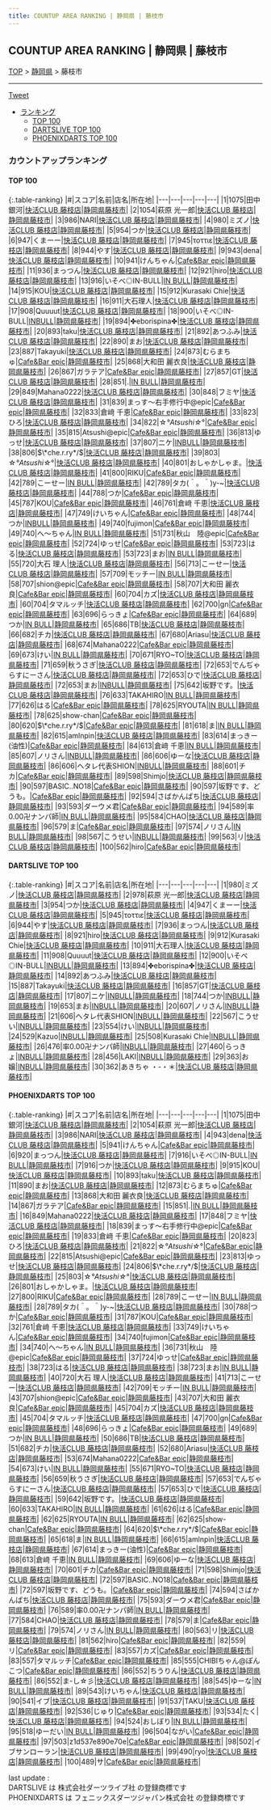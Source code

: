 ```yaml
---
title: COUNTUP AREA RANKING | 静岡県 | 藤枝市
---
```

## COUNTUP AREA RANKING | 静岡県 | 藤枝市

[TOP](/darts/rank/) > [静岡県](/darts/rank/静岡県/) > 藤枝市

___

<a href="https://twitter.com/share?ref_src=twsrc%5Etfw" data-text="COUNTUP AREA RANKING | 静岡県藤枝市" class="twitter-share-button" data-hashtags="DARTSLIVE,PHOENIXDARTS,darts,ダーツ" data-show-count="false">Tweet</a>

* [ランキング](#カウントアップランキング)
    * [TOP 100](#top-100)
    * [DARTSLIVE TOP 100](#dartslive-top-100)
    * [PHOENIXDARTS TOP 100](#phoenixdarts-top-100)

### カウントアップランキング

#### TOP 100



{:.table-ranking}
|#|スコア|名前|店名|所在地|
|---|---|---|---|---|
|1|1075|<span class="rank-name-pd">田中銀河</span>|<a href="https://vs.phoenixdarts.com/jp/shop/shopDetailInfo/s_82890?s_seq=82890">快活CLUB 藤枝店</a>|<a href="/darts/rank/静岡県/藤枝市">静岡県藤枝市</a>|
|2|1054|<span class="rank-name-pd">萩原 光一郎</span>|<a href="https://vs.phoenixdarts.com/jp/shop/shopDetailInfo/s_82890?s_seq=82890">快活CLUB 藤枝店</a>|<a href="/darts/rank/静岡県/藤枝市">静岡県藤枝市</a>|
|3|986|<span class="rank-name-pd">NARI</span>|<a href="https://vs.phoenixdarts.com/jp/shop/shopDetailInfo/s_82890?s_seq=82890">快活CLUB 藤枝店</a>|<a href="/darts/rank/静岡県/藤枝市">静岡県藤枝市</a>|
|4|980|<span class="rank-name-dl">ミズノ</span>|<a href="https://search.dartslive.com/jp/shop/e829a2489ac2fc4725d56fb0e5c39bac">快活CLUB 藤枝店</a>|<a href="/darts/rank/静岡県/藤枝市">静岡県藤枝市</a>|
|5|954|<span class="rank-name-dl">つか</span>|<a href="https://search.dartslive.com/jp/shop/e829a2489ac2fc4725d56fb0e5c39bac">快活CLUB 藤枝店</a>|<a href="/darts/rank/静岡県/藤枝市">静岡県藤枝市</a>|
|6|947|<span class="rank-name-dl">くまーー</span>|<a href="https://search.dartslive.com/jp/shop/e829a2489ac2fc4725d56fb0e5c39bac">快活CLUB 藤枝店</a>|<a href="/darts/rank/静岡県/藤枝市">静岡県藤枝市</a>|
|7|945|<span class="rank-name-dl">τοττιε</span>|<a href="https://search.dartslive.com/jp/shop/e829a2489ac2fc4725d56fb0e5c39bac">快活CLUB 藤枝店</a>|<a href="/darts/rank/静岡県/藤枝市">静岡県藤枝市</a>|
|8|944|<span class="rank-name-dl">やす</span>|<a href="https://search.dartslive.com/jp/shop/e829a2489ac2fc4725d56fb0e5c39bac">快活CLUB 藤枝店</a>|<a href="/darts/rank/静岡県/藤枝市">静岡県藤枝市</a>|
|9|943|<span class="rank-name-pd">dena</span>|<a href="https://vs.phoenixdarts.com/jp/shop/shopDetailInfo/s_82890?s_seq=82890">快活CLUB 藤枝店</a>|<a href="/darts/rank/静岡県/藤枝市">静岡県藤枝市</a>|
|10|941|<span class="rank-name-pd">けんちゃん</span>|<a href="https://vs.phoenixdarts.com/jp/shop/shopDetailInfo/s_63274?s_seq=63274">Cafe&Bar epic</a>|<a href="/darts/rank/静岡県/藤枝市">静岡県藤枝市</a>|
|11|936|<span class="rank-name-dl">まっつん</span>|<a href="https://search.dartslive.com/jp/shop/e829a2489ac2fc4725d56fb0e5c39bac">快活CLUB 藤枝店</a>|<a href="/darts/rank/静岡県/藤枝市">静岡県藤枝市</a>|
|12|921|<span class="rank-name-dl">hiro</span>|<a href="https://search.dartslive.com/jp/shop/e829a2489ac2fc4725d56fb0e5c39bac">快活CLUB 藤枝店</a>|<a href="/darts/rank/静岡県/藤枝市">静岡県藤枝市</a>|
|13|916|<span class="rank-name-pd">いそべ◎IN-BULL</span>|<a href="https://vs.phoenixdarts.com/jp/shop/shopDetailInfo/s_52746?s_seq=52746">IN BULL</a>|<a href="/darts/rank/静岡県/藤枝市">静岡県藤枝市</a>|
|14|915|<span class="rank-name-pd">KOU</span>|<a href="https://vs.phoenixdarts.com/jp/shop/shopDetailInfo/s_82890?s_seq=82890">快活CLUB 藤枝店</a>|<a href="/darts/rank/静岡県/藤枝市">静岡県藤枝市</a>|
|15|912|<span class="rank-name-dl">Kurasaki Chie</span>|<a href="https://search.dartslive.com/jp/shop/e829a2489ac2fc4725d56fb0e5c39bac">快活CLUB 藤枝店</a>|<a href="/darts/rank/静岡県/藤枝市">静岡県藤枝市</a>|
|16|911|<span class="rank-name-dl">大石理人</span>|<a href="https://search.dartslive.com/jp/shop/e829a2489ac2fc4725d56fb0e5c39bac">快活CLUB 藤枝店</a>|<a href="/darts/rank/静岡県/藤枝市">静岡県藤枝市</a>|
|17|908|<span class="rank-name-dl">Quuuut</span>|<a href="https://search.dartslive.com/jp/shop/e829a2489ac2fc4725d56fb0e5c39bac">快活CLUB 藤枝店</a>|<a href="/darts/rank/静岡県/藤枝市">静岡県藤枝市</a>|
|18|900|<span class="rank-name-dl">いそべ◎IN-BULL</span>|<a href="https://search.dartslive.com/jp/shop/88514244174cfec558d385ea46352d8f">INBULL</a>|<a href="/darts/rank/静岡県/藤枝市">静岡県藤枝市</a>|
|19|894|<span class="rank-name-dl">✤eborispina✤</span>|<a href="https://search.dartslive.com/jp/shop/e829a2489ac2fc4725d56fb0e5c39bac">快活CLUB 藤枝店</a>|<a href="/darts/rank/静岡県/藤枝市">静岡県藤枝市</a>|
|20|893|<span class="rank-name-pd">taku</span>|<a href="https://vs.phoenixdarts.com/jp/shop/shopDetailInfo/s_82890?s_seq=82890">快活CLUB 藤枝店</a>|<a href="/darts/rank/静岡県/藤枝市">静岡県藤枝市</a>|
|21|892|<span class="rank-name-dl">あつふみ</span>|<a href="https://search.dartslive.com/jp/shop/e829a2489ac2fc4725d56fb0e5c39bac">快活CLUB 藤枝店</a>|<a href="/darts/rank/静岡県/藤枝市">静岡県藤枝市</a>|
|22|890|<span class="rank-name-pd">まお</span>|<a href="https://vs.phoenixdarts.com/jp/shop/shopDetailInfo/s_82890?s_seq=82890">快活CLUB 藤枝店</a>|<a href="/darts/rank/静岡県/藤枝市">静岡県藤枝市</a>|
|23|887|<span class="rank-name-dl">Takayuki</span>|<a href="https://search.dartslive.com/jp/shop/e829a2489ac2fc4725d56fb0e5c39bac">快活CLUB 藤枝店</a>|<a href="/darts/rank/静岡県/藤枝市">静岡県藤枝市</a>|
|24|873|<span class="rank-name-pd">むらまちゅ</span>|<a href="https://vs.phoenixdarts.com/jp/shop/shopDetailInfo/s_63274?s_seq=63274">Cafe&Bar epic</a>|<a href="/darts/rank/静岡県/藤枝市">静岡県藤枝市</a>|
|25|868|<span class="rank-name-pd">大和田 麗衣良</span>|<a href="https://vs.phoenixdarts.com/jp/shop/shopDetailInfo/s_82890?s_seq=82890">快活CLUB 藤枝店</a>|<a href="/darts/rank/静岡県/藤枝市">静岡県藤枝市</a>|
|26|867|<span class="rank-name-pd">ガラテア</span>|<a href="https://vs.phoenixdarts.com/jp/shop/shopDetailInfo/s_63274?s_seq=63274">Cafe&Bar epic</a>|<a href="/darts/rank/静岡県/藤枝市">静岡県藤枝市</a>|
|27|857|<span class="rank-name-dl">GT</span>|<a href="https://search.dartslive.com/jp/shop/e829a2489ac2fc4725d56fb0e5c39bac">快活CLUB 藤枝店</a>|<a href="/darts/rank/静岡県/藤枝市">静岡県藤枝市</a>|
|28|851|<span class="rank-name-pd">.</span>|<a href="https://vs.phoenixdarts.com/jp/shop/shopDetailInfo/s_52746?s_seq=52746">IN BULL</a>|<a href="/darts/rank/静岡県/藤枝市">静岡県藤枝市</a>|
|29|849|<span class="rank-name-pd">Mahana0222</span>|<a href="https://vs.phoenixdarts.com/jp/shop/shopDetailInfo/s_82890?s_seq=82890">快活CLUB 藤枝店</a>|<a href="/darts/rank/静岡県/藤枝市">静岡県藤枝市</a>|
|30|848|<span class="rank-name-pd">フミヤ</span>|<a href="https://vs.phoenixdarts.com/jp/shop/shopDetailInfo/s_82890?s_seq=82890">快活CLUB 藤枝店</a>|<a href="/darts/rank/静岡県/藤枝市">静岡県藤枝市</a>|
|31|839|<span class="rank-name-pd">まっす～右手修行中@epic</span>|<a href="https://vs.phoenixdarts.com/jp/shop/shopDetailInfo/s_63274?s_seq=63274">Cafe&Bar epic</a>|<a href="/darts/rank/静岡県/藤枝市">静岡県藤枝市</a>|
|32|833|<span class="rank-name-pd">倉﨑 千恵</span>|<a href="https://vs.phoenixdarts.com/jp/shop/shopDetailInfo/s_63274?s_seq=63274">Cafe&Bar epic</a>|<a href="/darts/rank/静岡県/藤枝市">静岡県藤枝市</a>|
|33|823|<span class="rank-name-pd">ひろ</span>|<a href="https://vs.phoenixdarts.com/jp/shop/shopDetailInfo/s_82890?s_seq=82890">快活CLUB 藤枝店</a>|<a href="/darts/rank/静岡県/藤枝市">静岡県藤枝市</a>|
|34|822|<span class="rank-name-pd">☆*°Atsushi☆*°</span>|<a href="https://vs.phoenixdarts.com/jp/shop/shopDetailInfo/s_63274?s_seq=63274">Cafe&Bar epic</a>|<a href="/darts/rank/静岡県/藤枝市">静岡県藤枝市</a>|
|35|815|<span class="rank-name-pd">Atsushi@epic</span>|<a href="https://vs.phoenixdarts.com/jp/shop/shopDetailInfo/s_63274?s_seq=63274">Cafe&Bar epic</a>|<a href="/darts/rank/静岡県/藤枝市">静岡県藤枝市</a>|
|36|813|<span class="rank-name-pd">ゆっせ</span>|<a href="https://vs.phoenixdarts.com/jp/shop/shopDetailInfo/s_82890?s_seq=82890">快活CLUB 藤枝店</a>|<a href="/darts/rank/静岡県/藤枝市">静岡県藤枝市</a>|
|37|807|<span class="rank-name-dl">ニケ</span>|<a href="https://search.dartslive.com/jp/shop/88514244174cfec558d385ea46352d8f">INBULL</a>|<a href="/darts/rank/静岡県/藤枝市">静岡県藤枝市</a>|
|38|806|<span class="rank-name-pd">$\*che.r.ry*/$</span>|<a href="https://vs.phoenixdarts.com/jp/shop/shopDetailInfo/s_82890?s_seq=82890">快活CLUB 藤枝店</a>|<a href="/darts/rank/静岡県/藤枝市">静岡県藤枝市</a>|
|39|803|<span class="rank-name-pd">☆*°Atsushi☆*°</span>|<a href="https://vs.phoenixdarts.com/jp/shop/shopDetailInfo/s_82890?s_seq=82890">快活CLUB 藤枝店</a>|<a href="/darts/rank/静岡県/藤枝市">静岡県藤枝市</a>|
|40|801|<span class="rank-name-pd">おしゃかしゃま。</span>|<a href="https://vs.phoenixdarts.com/jp/shop/shopDetailInfo/s_82890?s_seq=82890">快活CLUB 藤枝店</a>|<a href="/darts/rank/静岡県/藤枝市">静岡県藤枝市</a>|
|41|800|<span class="rank-name-pd">RIKU</span>|<a href="https://vs.phoenixdarts.com/jp/shop/shopDetailInfo/s_63274?s_seq=63274">Cafe&Bar epic</a>|<a href="/darts/rank/静岡県/藤枝市">静岡県藤枝市</a>|
|42|789|<span class="rank-name-pd">こーせー</span>|<a href="https://vs.phoenixdarts.com/jp/shop/shopDetailInfo/s_52746?s_seq=52746">IN BULL</a>|<a href="/darts/rank/静岡県/藤枝市">静岡県藤枝市</a>|
|42|789|<span class="rank-name-pd">タカ(＾。＾)y-~</span>|<a href="https://vs.phoenixdarts.com/jp/shop/shopDetailInfo/s_82890?s_seq=82890">快活CLUB 藤枝店</a>|<a href="/darts/rank/静岡県/藤枝市">静岡県藤枝市</a>|
|44|788|<span class="rank-name-pd">つか</span>|<a href="https://vs.phoenixdarts.com/jp/shop/shopDetailInfo/s_63274?s_seq=63274">Cafe&Bar epic</a>|<a href="/darts/rank/静岡県/藤枝市">静岡県藤枝市</a>|
|45|787|<span class="rank-name-pd">KOU</span>|<a href="https://vs.phoenixdarts.com/jp/shop/shopDetailInfo/s_63274?s_seq=63274">Cafe&Bar epic</a>|<a href="/darts/rank/静岡県/藤枝市">静岡県藤枝市</a>|
|46|761|<span class="rank-name-pd">倉﨑 千恵</span>|<a href="https://vs.phoenixdarts.com/jp/shop/shopDetailInfo/s_82890?s_seq=82890">快活CLUB 藤枝店</a>|<a href="/darts/rank/静岡県/藤枝市">静岡県藤枝市</a>|
|47|749|<span class="rank-name-pd">けいちゃん</span>|<a href="https://vs.phoenixdarts.com/jp/shop/shopDetailInfo/s_63274?s_seq=63274">Cafe&Bar epic</a>|<a href="/darts/rank/静岡県/藤枝市">静岡県藤枝市</a>|
|48|744|<span class="rank-name-dl">つか</span>|<a href="https://search.dartslive.com/jp/shop/88514244174cfec558d385ea46352d8f">INBULL</a>|<a href="/darts/rank/静岡県/藤枝市">静岡県藤枝市</a>|
|49|740|<span class="rank-name-pd">fujimon</span>|<a href="https://vs.phoenixdarts.com/jp/shop/shopDetailInfo/s_63274?s_seq=63274">Cafe&Bar epic</a>|<a href="/darts/rank/静岡県/藤枝市">静岡県藤枝市</a>|
|49|740|<span class="rank-name-pd">へ～ちゃん</span>|<a href="https://vs.phoenixdarts.com/jp/shop/shopDetailInfo/s_52746?s_seq=52746">IN BULL</a>|<a href="/darts/rank/静岡県/藤枝市">静岡県藤枝市</a>|
|51|731|<span class="rank-name-pd">秋山　陸@epic</span>|<a href="https://vs.phoenixdarts.com/jp/shop/shopDetailInfo/s_63274?s_seq=63274">Cafe&Bar epic</a>|<a href="/darts/rank/静岡県/藤枝市">静岡県藤枝市</a>|
|52|724|<span class="rank-name-pd">ゆっせ</span>|<a href="https://vs.phoenixdarts.com/jp/shop/shopDetailInfo/s_63274?s_seq=63274">Cafe&Bar epic</a>|<a href="/darts/rank/静岡県/藤枝市">静岡県藤枝市</a>|
|53|723|<span class="rank-name-pd">はる</span>|<a href="https://vs.phoenixdarts.com/jp/shop/shopDetailInfo/s_82890?s_seq=82890">快活CLUB 藤枝店</a>|<a href="/darts/rank/静岡県/藤枝市">静岡県藤枝市</a>|
|53|723|<span class="rank-name-pd">まお</span>|<a href="https://vs.phoenixdarts.com/jp/shop/shopDetailInfo/s_52746?s_seq=52746">IN BULL</a>|<a href="/darts/rank/静岡県/藤枝市">静岡県藤枝市</a>|
|55|720|<span class="rank-name-pd">大石 理人</span>|<a href="https://vs.phoenixdarts.com/jp/shop/shopDetailInfo/s_82890?s_seq=82890">快活CLUB 藤枝店</a>|<a href="/darts/rank/静岡県/藤枝市">静岡県藤枝市</a>|
|56|713|<span class="rank-name-pd">こーせー</span>|<a href="https://vs.phoenixdarts.com/jp/shop/shopDetailInfo/s_82890?s_seq=82890">快活CLUB 藤枝店</a>|<a href="/darts/rank/静岡県/藤枝市">静岡県藤枝市</a>|
|57|709|<span class="rank-name-pd">モッチー</span>|<a href="https://vs.phoenixdarts.com/jp/shop/shopDetailInfo/s_52746?s_seq=52746">IN BULL</a>|<a href="/darts/rank/静岡県/藤枝市">静岡県藤枝市</a>|
|58|707|<span class="rank-name-pd">shion@epic</span>|<a href="https://vs.phoenixdarts.com/jp/shop/shopDetailInfo/s_63274?s_seq=63274">Cafe&Bar epic</a>|<a href="/darts/rank/静岡県/藤枝市">静岡県藤枝市</a>|
|58|707|<span class="rank-name-pd">大和田 麗衣良</span>|<a href="https://vs.phoenixdarts.com/jp/shop/shopDetailInfo/s_63274?s_seq=63274">Cafe&Bar epic</a>|<a href="/darts/rank/静岡県/藤枝市">静岡県藤枝市</a>|
|60|704|<span class="rank-name-pd">カズ</span>|<a href="https://vs.phoenixdarts.com/jp/shop/shopDetailInfo/s_82890?s_seq=82890">快活CLUB 藤枝店</a>|<a href="/darts/rank/静岡県/藤枝市">静岡県藤枝市</a>|
|60|704|<span class="rank-name-pd">タマルッチ</span>|<a href="https://vs.phoenixdarts.com/jp/shop/shopDetailInfo/s_82890?s_seq=82890">快活CLUB 藤枝店</a>|<a href="/darts/rank/静岡県/藤枝市">静岡県藤枝市</a>|
|62|700|<span class="rank-name-pd">gn</span>|<a href="https://vs.phoenixdarts.com/jp/shop/shopDetailInfo/s_63274?s_seq=63274">Cafe&Bar epic</a>|<a href="/darts/rank/静岡県/藤枝市">静岡県藤枝市</a>|
|63|696|<span class="rank-name-pd">らっきょ</span>|<a href="https://vs.phoenixdarts.com/jp/shop/shopDetailInfo/s_63274?s_seq=63274">Cafe&Bar epic</a>|<a href="/darts/rank/静岡県/藤枝市">静岡県藤枝市</a>|
|64|689|<span class="rank-name-pd">つか</span>|<a href="https://vs.phoenixdarts.com/jp/shop/shopDetailInfo/s_52746?s_seq=52746">IN BULL</a>|<a href="/darts/rank/静岡県/藤枝市">静岡県藤枝市</a>|
|65|686|<span class="rank-name-pd">TB</span>|<a href="https://vs.phoenixdarts.com/jp/shop/shopDetailInfo/s_82890?s_seq=82890">快活CLUB 藤枝店</a>|<a href="/darts/rank/静岡県/藤枝市">静岡県藤枝市</a>|
|66|682|<span class="rank-name-pd">チカ</span>|<a href="https://vs.phoenixdarts.com/jp/shop/shopDetailInfo/s_82890?s_seq=82890">快活CLUB 藤枝店</a>|<a href="/darts/rank/静岡県/藤枝市">静岡県藤枝市</a>|
|67|680|<span class="rank-name-pd">Ariasu</span>|<a href="https://vs.phoenixdarts.com/jp/shop/shopDetailInfo/s_82890?s_seq=82890">快活CLUB 藤枝店</a>|<a href="/darts/rank/静岡県/藤枝市">静岡県藤枝市</a>|
|68|674|<span class="rank-name-pd">Mahana0222</span>|<a href="https://vs.phoenixdarts.com/jp/shop/shopDetailInfo/s_63274?s_seq=63274">Cafe&Bar epic</a>|<a href="/darts/rank/静岡県/藤枝市">静岡県藤枝市</a>|
|69|673|<span class="rank-name-pd">けい</span>|<a href="https://vs.phoenixdarts.com/jp/shop/shopDetailInfo/s_52746?s_seq=52746">IN BULL</a>|<a href="/darts/rank/静岡県/藤枝市">静岡県藤枝市</a>|
|70|671|<span class="rank-name-pd">RYO~TO</span>|<a href="https://vs.phoenixdarts.com/jp/shop/shopDetailInfo/s_82890?s_seq=82890">快活CLUB 藤枝店</a>|<a href="/darts/rank/静岡県/藤枝市">静岡県藤枝市</a>|
|71|659|<span class="rank-name-pd">秋うさぎ</span>|<a href="https://vs.phoenixdarts.com/jp/shop/shopDetailInfo/s_82890?s_seq=82890">快活CLUB 藤枝店</a>|<a href="/darts/rank/静岡県/藤枝市">静岡県藤枝市</a>|
|72|653|<span class="rank-name-pd">でんぢゃらすにーさん</span>|<a href="https://vs.phoenixdarts.com/jp/shop/shopDetailInfo/s_82890?s_seq=82890">快活CLUB 藤枝店</a>|<a href="/darts/rank/静岡県/藤枝市">静岡県藤枝市</a>|
|72|653|<span class="rank-name-pd">ひで</span>|<a href="https://vs.phoenixdarts.com/jp/shop/shopDetailInfo/s_82890?s_seq=82890">快活CLUB 藤枝店</a>|<a href="/darts/rank/静岡県/藤枝市">静岡県藤枝市</a>|
|72|653|<span class="rank-name-dl">まお</span>|<a href="https://search.dartslive.com/jp/shop/88514244174cfec558d385ea46352d8f">INBULL</a>|<a href="/darts/rank/静岡県/藤枝市">静岡県藤枝市</a>|
|75|642|<span class="rank-name-pd">坂野です。</span>|<a href="https://vs.phoenixdarts.com/jp/shop/shopDetailInfo/s_82890?s_seq=82890">快活CLUB 藤枝店</a>|<a href="/darts/rank/静岡県/藤枝市">静岡県藤枝市</a>|
|76|633|<span class="rank-name-pd">TAKAHIRO</span>|<a href="https://vs.phoenixdarts.com/jp/shop/shopDetailInfo/s_52746?s_seq=52746">IN BULL</a>|<a href="/darts/rank/静岡県/藤枝市">静岡県藤枝市</a>|
|77|626|<span class="rank-name-pd">はる</span>|<a href="https://vs.phoenixdarts.com/jp/shop/shopDetailInfo/s_63274?s_seq=63274">Cafe&Bar epic</a>|<a href="/darts/rank/静岡県/藤枝市">静岡県藤枝市</a>|
|78|625|<span class="rank-name-pd">RYOUTA</span>|<a href="https://vs.phoenixdarts.com/jp/shop/shopDetailInfo/s_52746?s_seq=52746">IN BULL</a>|<a href="/darts/rank/静岡県/藤枝市">静岡県藤枝市</a>|
|78|625|<span class="rank-name-pd">show-chan</span>|<a href="https://vs.phoenixdarts.com/jp/shop/shopDetailInfo/s_63274?s_seq=63274">Cafe&Bar epic</a>|<a href="/darts/rank/静岡県/藤枝市">静岡県藤枝市</a>|
|80|620|<span class="rank-name-pd">$\*che.r.ry*/$</span>|<a href="https://vs.phoenixdarts.com/jp/shop/shopDetailInfo/s_63274?s_seq=63274">Cafe&Bar epic</a>|<a href="/darts/rank/静岡県/藤枝市">静岡県藤枝市</a>|
|81|618|<span class="rank-name-pd">ま</span>|<a href="https://vs.phoenixdarts.com/jp/shop/shopDetailInfo/s_52746?s_seq=52746">IN BULL</a>|<a href="/darts/rank/静岡県/藤枝市">静岡県藤枝市</a>|
|82|615|<span class="rank-name-pd">amlnpin</span>|<a href="https://vs.phoenixdarts.com/jp/shop/shopDetailInfo/s_82890?s_seq=82890">快活CLUB 藤枝店</a>|<a href="/darts/rank/静岡県/藤枝市">静岡県藤枝市</a>|
|83|614|<span class="rank-name-pd">まっきー(油性)</span>|<a href="https://vs.phoenixdarts.com/jp/shop/shopDetailInfo/s_63274?s_seq=63274">Cafe&Bar epic</a>|<a href="/darts/rank/静岡県/藤枝市">静岡県藤枝市</a>|
|84|613|<span class="rank-name-pd">倉﨑 千恵</span>|<a href="https://vs.phoenixdarts.com/jp/shop/shopDetailInfo/s_52746?s_seq=52746">IN BULL</a>|<a href="/darts/rank/静岡県/藤枝市">静岡県藤枝市</a>|
|85|607|<span class="rank-name-dl">ノリさん</span>|<a href="https://search.dartslive.com/jp/shop/88514244174cfec558d385ea46352d8f">INBULL</a>|<a href="/darts/rank/静岡県/藤枝市">静岡県藤枝市</a>|
|86|606|<span class="rank-name-pd">ゆーな</span>|<a href="https://vs.phoenixdarts.com/jp/shop/shopDetailInfo/s_82890?s_seq=82890">快活CLUB 藤枝店</a>|<a href="/darts/rank/静岡県/藤枝市">静岡県藤枝市</a>|
|86|606|<span class="rank-name-dl">ヘタレ代表SHION</span>|<a href="https://search.dartslive.com/jp/shop/88514244174cfec558d385ea46352d8f">INBULL</a>|<a href="/darts/rank/静岡県/藤枝市">静岡県藤枝市</a>|
|88|601|<span class="rank-name-pd">チカ</span>|<a href="https://vs.phoenixdarts.com/jp/shop/shopDetailInfo/s_63274?s_seq=63274">Cafe&Bar epic</a>|<a href="/darts/rank/静岡県/藤枝市">静岡県藤枝市</a>|
|89|598|<span class="rank-name-pd">Shimjo</span>|<a href="https://vs.phoenixdarts.com/jp/shop/shopDetailInfo/s_82890?s_seq=82890">快活CLUB 藤枝店</a>|<a href="/darts/rank/静岡県/藤枝市">静岡県藤枝市</a>|
|90|597|<span class="rank-name-pd">BASIC..NO18</span>|<a href="https://vs.phoenixdarts.com/jp/shop/shopDetailInfo/s_63274?s_seq=63274">Cafe&Bar epic</a>|<a href="/darts/rank/静岡県/藤枝市">静岡県藤枝市</a>|
|90|597|<span class="rank-name-pd">坂野です、どうも。</span>|<a href="https://vs.phoenixdarts.com/jp/shop/shopDetailInfo/s_63274?s_seq=63274">Cafe&Bar epic</a>|<a href="/darts/rank/静岡県/藤枝市">静岡県藤枝市</a>|
|92|594|<span class="rank-name-pd">さばかんぱち</span>|<a href="https://vs.phoenixdarts.com/jp/shop/shopDetailInfo/s_82890?s_seq=82890">快活CLUB 藤枝店</a>|<a href="/darts/rank/静岡県/藤枝市">静岡県藤枝市</a>|
|93|593|<span class="rank-name-pd">ダーウメ君</span>|<a href="https://vs.phoenixdarts.com/jp/shop/shopDetailInfo/s_63274?s_seq=63274">Cafe&Bar epic</a>|<a href="/darts/rank/静岡県/藤枝市">静岡県藤枝市</a>|
|94|589|<span class="rank-name-pd">率0.00卍ナンパ師</span>|<a href="https://vs.phoenixdarts.com/jp/shop/shopDetailInfo/s_52746?s_seq=52746">IN BULL</a>|<a href="/darts/rank/静岡県/藤枝市">静岡県藤枝市</a>|
|95|584|<span class="rank-name-pd">CHAO</span>|<a href="https://vs.phoenixdarts.com/jp/shop/shopDetailInfo/s_82890?s_seq=82890">快活CLUB 藤枝店</a>|<a href="/darts/rank/静岡県/藤枝市">静岡県藤枝市</a>|
|96|579|<span class="rank-name-pd">ま</span>|<a href="https://vs.phoenixdarts.com/jp/shop/shopDetailInfo/s_63274?s_seq=63274">Cafe&Bar epic</a>|<a href="/darts/rank/静岡県/藤枝市">静岡県藤枝市</a>|
|97|574|<span class="rank-name-pd">ノリさん</span>|<a href="https://vs.phoenixdarts.com/jp/shop/shopDetailInfo/s_52746?s_seq=52746">IN BULL</a>|<a href="/darts/rank/静岡県/藤枝市">静岡県藤枝市</a>|
|98|567|<span class="rank-name-dl">こうせい</span>|<a href="https://search.dartslive.com/jp/shop/88514244174cfec558d385ea46352d8f">INBULL</a>|<a href="/darts/rank/静岡県/藤枝市">静岡県藤枝市</a>|
|99|563|<span class="rank-name-pd">リ</span>|<a href="https://vs.phoenixdarts.com/jp/shop/shopDetailInfo/s_82890?s_seq=82890">快活CLUB 藤枝店</a>|<a href="/darts/rank/静岡県/藤枝市">静岡県藤枝市</a>|
|100|562|<span class="rank-name-pd">hiro</span>|<a href="https://vs.phoenixdarts.com/jp/shop/shopDetailInfo/s_63274?s_seq=63274">Cafe&Bar epic</a>|<a href="/darts/rank/静岡県/藤枝市">静岡県藤枝市</a>|


#### DARTSLIVE TOP 100



{:.table-ranking}
|#|スコア|名前|店名|所在地|
|---|---|---|---|---|
|1|980|<span class="rank-name-dl">ミズノ</span>|<a href="https://search.dartslive.com/jp/shop/e829a2489ac2fc4725d56fb0e5c39bac">快活CLUB 藤枝店</a>|<a href="/darts/rank/静岡県/藤枝市">静岡県藤枝市</a>|
|2|978|<span class="rank-name-dl">萩原 光一郎</span>|<a href="https://search.dartslive.com/jp/shop/e829a2489ac2fc4725d56fb0e5c39bac">快活CLUB 藤枝店</a>|<a href="/darts/rank/静岡県/藤枝市">静岡県藤枝市</a>|
|3|954|<span class="rank-name-dl">つか</span>|<a href="https://search.dartslive.com/jp/shop/e829a2489ac2fc4725d56fb0e5c39bac">快活CLUB 藤枝店</a>|<a href="/darts/rank/静岡県/藤枝市">静岡県藤枝市</a>|
|4|947|<span class="rank-name-dl">くまーー</span>|<a href="https://search.dartslive.com/jp/shop/e829a2489ac2fc4725d56fb0e5c39bac">快活CLUB 藤枝店</a>|<a href="/darts/rank/静岡県/藤枝市">静岡県藤枝市</a>|
|5|945|<span class="rank-name-dl">τοττιε</span>|<a href="https://search.dartslive.com/jp/shop/e829a2489ac2fc4725d56fb0e5c39bac">快活CLUB 藤枝店</a>|<a href="/darts/rank/静岡県/藤枝市">静岡県藤枝市</a>|
|6|944|<span class="rank-name-dl">やす</span>|<a href="https://search.dartslive.com/jp/shop/e829a2489ac2fc4725d56fb0e5c39bac">快活CLUB 藤枝店</a>|<a href="/darts/rank/静岡県/藤枝市">静岡県藤枝市</a>|
|7|936|<span class="rank-name-dl">まっつん</span>|<a href="https://search.dartslive.com/jp/shop/e829a2489ac2fc4725d56fb0e5c39bac">快活CLUB 藤枝店</a>|<a href="/darts/rank/静岡県/藤枝市">静岡県藤枝市</a>|
|8|921|<span class="rank-name-dl">hiro</span>|<a href="https://search.dartslive.com/jp/shop/e829a2489ac2fc4725d56fb0e5c39bac">快活CLUB 藤枝店</a>|<a href="/darts/rank/静岡県/藤枝市">静岡県藤枝市</a>|
|9|912|<span class="rank-name-dl">Kurasaki Chie</span>|<a href="https://search.dartslive.com/jp/shop/e829a2489ac2fc4725d56fb0e5c39bac">快活CLUB 藤枝店</a>|<a href="/darts/rank/静岡県/藤枝市">静岡県藤枝市</a>|
|10|911|<span class="rank-name-dl">大石理人</span>|<a href="https://search.dartslive.com/jp/shop/e829a2489ac2fc4725d56fb0e5c39bac">快活CLUB 藤枝店</a>|<a href="/darts/rank/静岡県/藤枝市">静岡県藤枝市</a>|
|11|908|<span class="rank-name-dl">Quuuut</span>|<a href="https://search.dartslive.com/jp/shop/e829a2489ac2fc4725d56fb0e5c39bac">快活CLUB 藤枝店</a>|<a href="/darts/rank/静岡県/藤枝市">静岡県藤枝市</a>|
|12|900|<span class="rank-name-dl">いそべ◎IN-BULL</span>|<a href="https://search.dartslive.com/jp/shop/88514244174cfec558d385ea46352d8f">INBULL</a>|<a href="/darts/rank/静岡県/藤枝市">静岡県藤枝市</a>|
|13|894|<span class="rank-name-dl">✤eborispina✤</span>|<a href="https://search.dartslive.com/jp/shop/e829a2489ac2fc4725d56fb0e5c39bac">快活CLUB 藤枝店</a>|<a href="/darts/rank/静岡県/藤枝市">静岡県藤枝市</a>|
|14|892|<span class="rank-name-dl">あつふみ</span>|<a href="https://search.dartslive.com/jp/shop/e829a2489ac2fc4725d56fb0e5c39bac">快活CLUB 藤枝店</a>|<a href="/darts/rank/静岡県/藤枝市">静岡県藤枝市</a>|
|15|887|<span class="rank-name-dl">Takayuki</span>|<a href="https://search.dartslive.com/jp/shop/e829a2489ac2fc4725d56fb0e5c39bac">快活CLUB 藤枝店</a>|<a href="/darts/rank/静岡県/藤枝市">静岡県藤枝市</a>|
|16|857|<span class="rank-name-dl">GT</span>|<a href="https://search.dartslive.com/jp/shop/e829a2489ac2fc4725d56fb0e5c39bac">快活CLUB 藤枝店</a>|<a href="/darts/rank/静岡県/藤枝市">静岡県藤枝市</a>|
|17|807|<span class="rank-name-dl">ニケ</span>|<a href="https://search.dartslive.com/jp/shop/88514244174cfec558d385ea46352d8f">INBULL</a>|<a href="/darts/rank/静岡県/藤枝市">静岡県藤枝市</a>|
|18|744|<span class="rank-name-dl">つか</span>|<a href="https://search.dartslive.com/jp/shop/88514244174cfec558d385ea46352d8f">INBULL</a>|<a href="/darts/rank/静岡県/藤枝市">静岡県藤枝市</a>|
|19|653|<span class="rank-name-dl">まお</span>|<a href="https://search.dartslive.com/jp/shop/88514244174cfec558d385ea46352d8f">INBULL</a>|<a href="/darts/rank/静岡県/藤枝市">静岡県藤枝市</a>|
|20|607|<span class="rank-name-dl">ノリさん</span>|<a href="https://search.dartslive.com/jp/shop/88514244174cfec558d385ea46352d8f">INBULL</a>|<a href="/darts/rank/静岡県/藤枝市">静岡県藤枝市</a>|
|21|606|<span class="rank-name-dl">ヘタレ代表SHION</span>|<a href="https://search.dartslive.com/jp/shop/88514244174cfec558d385ea46352d8f">INBULL</a>|<a href="/darts/rank/静岡県/藤枝市">静岡県藤枝市</a>|
|22|567|<span class="rank-name-dl">こうせい</span>|<a href="https://search.dartslive.com/jp/shop/88514244174cfec558d385ea46352d8f">INBULL</a>|<a href="/darts/rank/静岡県/藤枝市">静岡県藤枝市</a>|
|23|554|<span class="rank-name-dl">けい</span>|<a href="https://search.dartslive.com/jp/shop/88514244174cfec558d385ea46352d8f">INBULL</a>|<a href="/darts/rank/静岡県/藤枝市">静岡県藤枝市</a>|
|24|529|<span class="rank-name-dl">Kazuo</span>|<a href="https://search.dartslive.com/jp/shop/88514244174cfec558d385ea46352d8f">INBULL</a>|<a href="/darts/rank/静岡県/藤枝市">静岡県藤枝市</a>|
|25|508|<span class="rank-name-dl">Kurasaki Chie</span>|<a href="https://search.dartslive.com/jp/shop/88514244174cfec558d385ea46352d8f">INBULL</a>|<a href="/darts/rank/静岡県/藤枝市">静岡県藤枝市</a>|
|26|476|<span class="rank-name-dl">率0.00卍ナンパ師</span>|<a href="https://search.dartslive.com/jp/shop/88514244174cfec558d385ea46352d8f">INBULL</a>|<a href="/darts/rank/静岡県/藤枝市">静岡県藤枝市</a>|
|27|460|<span class="rank-name-dl">らっきょ</span>|<a href="https://search.dartslive.com/jp/shop/88514244174cfec558d385ea46352d8f">INBULL</a>|<a href="/darts/rank/静岡県/藤枝市">静岡県藤枝市</a>|
|28|456|<span class="rank-name-dl">LAKI</span>|<a href="https://search.dartslive.com/jp/shop/88514244174cfec558d385ea46352d8f">INBULL</a>|<a href="/darts/rank/静岡県/藤枝市">静岡県藤枝市</a>|
|29|363|<span class="rank-name-dl">お嬢</span>|<a href="https://search.dartslive.com/jp/shop/88514244174cfec558d385ea46352d8f">INBULL</a>|<a href="/darts/rank/静岡県/藤枝市">静岡県藤枝市</a>|
|30|362|<span class="rank-name-dl">あきちゃ ・-・＊</span>|<a href="https://search.dartslive.com/jp/shop/e829a2489ac2fc4725d56fb0e5c39bac">快活CLUB 藤枝店</a>|<a href="/darts/rank/静岡県/藤枝市">静岡県藤枝市</a>|


#### PHOENIXDARTS TOP 100



{:.table-ranking}
|#|スコア|名前|店名|所在地|
|---|---|---|---|---|
|1|1075|<span class="rank-name-pd">田中銀河</span>|<a href="https://vs.phoenixdarts.com/jp/shop/shopDetailInfo/s_82890?s_seq=82890">快活CLUB 藤枝店</a>|<a href="/darts/rank/静岡県/藤枝市">静岡県藤枝市</a>|
|2|1054|<span class="rank-name-pd">萩原 光一郎</span>|<a href="https://vs.phoenixdarts.com/jp/shop/shopDetailInfo/s_82890?s_seq=82890">快活CLUB 藤枝店</a>|<a href="/darts/rank/静岡県/藤枝市">静岡県藤枝市</a>|
|3|986|<span class="rank-name-pd">NARI</span>|<a href="https://vs.phoenixdarts.com/jp/shop/shopDetailInfo/s_82890?s_seq=82890">快活CLUB 藤枝店</a>|<a href="/darts/rank/静岡県/藤枝市">静岡県藤枝市</a>|
|4|943|<span class="rank-name-pd">dena</span>|<a href="https://vs.phoenixdarts.com/jp/shop/shopDetailInfo/s_82890?s_seq=82890">快活CLUB 藤枝店</a>|<a href="/darts/rank/静岡県/藤枝市">静岡県藤枝市</a>|
|5|941|<span class="rank-name-pd">けんちゃん</span>|<a href="https://vs.phoenixdarts.com/jp/shop/shopDetailInfo/s_63274?s_seq=63274">Cafe&Bar epic</a>|<a href="/darts/rank/静岡県/藤枝市">静岡県藤枝市</a>|
|6|920|<span class="rank-name-pd">まっつん</span>|<a href="https://vs.phoenixdarts.com/jp/shop/shopDetailInfo/s_82890?s_seq=82890">快活CLUB 藤枝店</a>|<a href="/darts/rank/静岡県/藤枝市">静岡県藤枝市</a>|
|7|916|<span class="rank-name-pd">いそべ◎IN-BULL</span>|<a href="https://vs.phoenixdarts.com/jp/shop/shopDetailInfo/s_52746?s_seq=52746">IN BULL</a>|<a href="/darts/rank/静岡県/藤枝市">静岡県藤枝市</a>|
|7|916|<span class="rank-name-pd">つか</span>|<a href="https://vs.phoenixdarts.com/jp/shop/shopDetailInfo/s_82890?s_seq=82890">快活CLUB 藤枝店</a>|<a href="/darts/rank/静岡県/藤枝市">静岡県藤枝市</a>|
|9|915|<span class="rank-name-pd">KOU</span>|<a href="https://vs.phoenixdarts.com/jp/shop/shopDetailInfo/s_82890?s_seq=82890">快活CLUB 藤枝店</a>|<a href="/darts/rank/静岡県/藤枝市">静岡県藤枝市</a>|
|10|893|<span class="rank-name-pd">taku</span>|<a href="https://vs.phoenixdarts.com/jp/shop/shopDetailInfo/s_82890?s_seq=82890">快活CLUB 藤枝店</a>|<a href="/darts/rank/静岡県/藤枝市">静岡県藤枝市</a>|
|11|890|<span class="rank-name-pd">まお</span>|<a href="https://vs.phoenixdarts.com/jp/shop/shopDetailInfo/s_82890?s_seq=82890">快活CLUB 藤枝店</a>|<a href="/darts/rank/静岡県/藤枝市">静岡県藤枝市</a>|
|12|873|<span class="rank-name-pd">むらまちゅ</span>|<a href="https://vs.phoenixdarts.com/jp/shop/shopDetailInfo/s_63274?s_seq=63274">Cafe&Bar epic</a>|<a href="/darts/rank/静岡県/藤枝市">静岡県藤枝市</a>|
|13|868|<span class="rank-name-pd">大和田 麗衣良</span>|<a href="https://vs.phoenixdarts.com/jp/shop/shopDetailInfo/s_82890?s_seq=82890">快活CLUB 藤枝店</a>|<a href="/darts/rank/静岡県/藤枝市">静岡県藤枝市</a>|
|14|867|<span class="rank-name-pd">ガラテア</span>|<a href="https://vs.phoenixdarts.com/jp/shop/shopDetailInfo/s_63274?s_seq=63274">Cafe&Bar epic</a>|<a href="/darts/rank/静岡県/藤枝市">静岡県藤枝市</a>|
|15|851|<span class="rank-name-pd">.</span>|<a href="https://vs.phoenixdarts.com/jp/shop/shopDetailInfo/s_52746?s_seq=52746">IN BULL</a>|<a href="/darts/rank/静岡県/藤枝市">静岡県藤枝市</a>|
|16|849|<span class="rank-name-pd">Mahana0222</span>|<a href="https://vs.phoenixdarts.com/jp/shop/shopDetailInfo/s_82890?s_seq=82890">快活CLUB 藤枝店</a>|<a href="/darts/rank/静岡県/藤枝市">静岡県藤枝市</a>|
|17|848|<span class="rank-name-pd">フミヤ</span>|<a href="https://vs.phoenixdarts.com/jp/shop/shopDetailInfo/s_82890?s_seq=82890">快活CLUB 藤枝店</a>|<a href="/darts/rank/静岡県/藤枝市">静岡県藤枝市</a>|
|18|839|<span class="rank-name-pd">まっす～右手修行中@epic</span>|<a href="https://vs.phoenixdarts.com/jp/shop/shopDetailInfo/s_63274?s_seq=63274">Cafe&Bar epic</a>|<a href="/darts/rank/静岡県/藤枝市">静岡県藤枝市</a>|
|19|833|<span class="rank-name-pd">倉﨑 千恵</span>|<a href="https://vs.phoenixdarts.com/jp/shop/shopDetailInfo/s_63274?s_seq=63274">Cafe&Bar epic</a>|<a href="/darts/rank/静岡県/藤枝市">静岡県藤枝市</a>|
|20|823|<span class="rank-name-pd">ひろ</span>|<a href="https://vs.phoenixdarts.com/jp/shop/shopDetailInfo/s_82890?s_seq=82890">快活CLUB 藤枝店</a>|<a href="/darts/rank/静岡県/藤枝市">静岡県藤枝市</a>|
|21|822|<span class="rank-name-pd">☆*°Atsushi☆*°</span>|<a href="https://vs.phoenixdarts.com/jp/shop/shopDetailInfo/s_63274?s_seq=63274">Cafe&Bar epic</a>|<a href="/darts/rank/静岡県/藤枝市">静岡県藤枝市</a>|
|22|815|<span class="rank-name-pd">Atsushi@epic</span>|<a href="https://vs.phoenixdarts.com/jp/shop/shopDetailInfo/s_63274?s_seq=63274">Cafe&Bar epic</a>|<a href="/darts/rank/静岡県/藤枝市">静岡県藤枝市</a>|
|23|813|<span class="rank-name-pd">ゆっせ</span>|<a href="https://vs.phoenixdarts.com/jp/shop/shopDetailInfo/s_82890?s_seq=82890">快活CLUB 藤枝店</a>|<a href="/darts/rank/静岡県/藤枝市">静岡県藤枝市</a>|
|24|806|<span class="rank-name-pd">$\*che.r.ry*/$</span>|<a href="https://vs.phoenixdarts.com/jp/shop/shopDetailInfo/s_82890?s_seq=82890">快活CLUB 藤枝店</a>|<a href="/darts/rank/静岡県/藤枝市">静岡県藤枝市</a>|
|25|803|<span class="rank-name-pd">☆*°Atsushi☆*°</span>|<a href="https://vs.phoenixdarts.com/jp/shop/shopDetailInfo/s_82890?s_seq=82890">快活CLUB 藤枝店</a>|<a href="/darts/rank/静岡県/藤枝市">静岡県藤枝市</a>|
|26|801|<span class="rank-name-pd">おしゃかしゃま。</span>|<a href="https://vs.phoenixdarts.com/jp/shop/shopDetailInfo/s_82890?s_seq=82890">快活CLUB 藤枝店</a>|<a href="/darts/rank/静岡県/藤枝市">静岡県藤枝市</a>|
|27|800|<span class="rank-name-pd">RIKU</span>|<a href="https://vs.phoenixdarts.com/jp/shop/shopDetailInfo/s_63274?s_seq=63274">Cafe&Bar epic</a>|<a href="/darts/rank/静岡県/藤枝市">静岡県藤枝市</a>|
|28|789|<span class="rank-name-pd">こーせー</span>|<a href="https://vs.phoenixdarts.com/jp/shop/shopDetailInfo/s_52746?s_seq=52746">IN BULL</a>|<a href="/darts/rank/静岡県/藤枝市">静岡県藤枝市</a>|
|28|789|<span class="rank-name-pd">タカ(＾。＾)y-~</span>|<a href="https://vs.phoenixdarts.com/jp/shop/shopDetailInfo/s_82890?s_seq=82890">快活CLUB 藤枝店</a>|<a href="/darts/rank/静岡県/藤枝市">静岡県藤枝市</a>|
|30|788|<span class="rank-name-pd">つか</span>|<a href="https://vs.phoenixdarts.com/jp/shop/shopDetailInfo/s_63274?s_seq=63274">Cafe&Bar epic</a>|<a href="/darts/rank/静岡県/藤枝市">静岡県藤枝市</a>|
|31|787|<span class="rank-name-pd">KOU</span>|<a href="https://vs.phoenixdarts.com/jp/shop/shopDetailInfo/s_63274?s_seq=63274">Cafe&Bar epic</a>|<a href="/darts/rank/静岡県/藤枝市">静岡県藤枝市</a>|
|32|761|<span class="rank-name-pd">倉﨑 千恵</span>|<a href="https://vs.phoenixdarts.com/jp/shop/shopDetailInfo/s_82890?s_seq=82890">快活CLUB 藤枝店</a>|<a href="/darts/rank/静岡県/藤枝市">静岡県藤枝市</a>|
|33|749|<span class="rank-name-pd">けいちゃん</span>|<a href="https://vs.phoenixdarts.com/jp/shop/shopDetailInfo/s_63274?s_seq=63274">Cafe&Bar epic</a>|<a href="/darts/rank/静岡県/藤枝市">静岡県藤枝市</a>|
|34|740|<span class="rank-name-pd">fujimon</span>|<a href="https://vs.phoenixdarts.com/jp/shop/shopDetailInfo/s_63274?s_seq=63274">Cafe&Bar epic</a>|<a href="/darts/rank/静岡県/藤枝市">静岡県藤枝市</a>|
|34|740|<span class="rank-name-pd">へ～ちゃん</span>|<a href="https://vs.phoenixdarts.com/jp/shop/shopDetailInfo/s_52746?s_seq=52746">IN BULL</a>|<a href="/darts/rank/静岡県/藤枝市">静岡県藤枝市</a>|
|36|731|<span class="rank-name-pd">秋山　陸@epic</span>|<a href="https://vs.phoenixdarts.com/jp/shop/shopDetailInfo/s_63274?s_seq=63274">Cafe&Bar epic</a>|<a href="/darts/rank/静岡県/藤枝市">静岡県藤枝市</a>|
|37|724|<span class="rank-name-pd">ゆっせ</span>|<a href="https://vs.phoenixdarts.com/jp/shop/shopDetailInfo/s_63274?s_seq=63274">Cafe&Bar epic</a>|<a href="/darts/rank/静岡県/藤枝市">静岡県藤枝市</a>|
|38|723|<span class="rank-name-pd">はる</span>|<a href="https://vs.phoenixdarts.com/jp/shop/shopDetailInfo/s_82890?s_seq=82890">快活CLUB 藤枝店</a>|<a href="/darts/rank/静岡県/藤枝市">静岡県藤枝市</a>|
|38|723|<span class="rank-name-pd">まお</span>|<a href="https://vs.phoenixdarts.com/jp/shop/shopDetailInfo/s_52746?s_seq=52746">IN BULL</a>|<a href="/darts/rank/静岡県/藤枝市">静岡県藤枝市</a>|
|40|720|<span class="rank-name-pd">大石 理人</span>|<a href="https://vs.phoenixdarts.com/jp/shop/shopDetailInfo/s_82890?s_seq=82890">快活CLUB 藤枝店</a>|<a href="/darts/rank/静岡県/藤枝市">静岡県藤枝市</a>|
|41|713|<span class="rank-name-pd">こーせー</span>|<a href="https://vs.phoenixdarts.com/jp/shop/shopDetailInfo/s_82890?s_seq=82890">快活CLUB 藤枝店</a>|<a href="/darts/rank/静岡県/藤枝市">静岡県藤枝市</a>|
|42|709|<span class="rank-name-pd">モッチー</span>|<a href="https://vs.phoenixdarts.com/jp/shop/shopDetailInfo/s_52746?s_seq=52746">IN BULL</a>|<a href="/darts/rank/静岡県/藤枝市">静岡県藤枝市</a>|
|43|707|<span class="rank-name-pd">shion@epic</span>|<a href="https://vs.phoenixdarts.com/jp/shop/shopDetailInfo/s_63274?s_seq=63274">Cafe&Bar epic</a>|<a href="/darts/rank/静岡県/藤枝市">静岡県藤枝市</a>|
|43|707|<span class="rank-name-pd">大和田 麗衣良</span>|<a href="https://vs.phoenixdarts.com/jp/shop/shopDetailInfo/s_63274?s_seq=63274">Cafe&Bar epic</a>|<a href="/darts/rank/静岡県/藤枝市">静岡県藤枝市</a>|
|45|704|<span class="rank-name-pd">カズ</span>|<a href="https://vs.phoenixdarts.com/jp/shop/shopDetailInfo/s_82890?s_seq=82890">快活CLUB 藤枝店</a>|<a href="/darts/rank/静岡県/藤枝市">静岡県藤枝市</a>|
|45|704|<span class="rank-name-pd">タマルッチ</span>|<a href="https://vs.phoenixdarts.com/jp/shop/shopDetailInfo/s_82890?s_seq=82890">快活CLUB 藤枝店</a>|<a href="/darts/rank/静岡県/藤枝市">静岡県藤枝市</a>|
|47|700|<span class="rank-name-pd">gn</span>|<a href="https://vs.phoenixdarts.com/jp/shop/shopDetailInfo/s_63274?s_seq=63274">Cafe&Bar epic</a>|<a href="/darts/rank/静岡県/藤枝市">静岡県藤枝市</a>|
|48|696|<span class="rank-name-pd">らっきょ</span>|<a href="https://vs.phoenixdarts.com/jp/shop/shopDetailInfo/s_63274?s_seq=63274">Cafe&Bar epic</a>|<a href="/darts/rank/静岡県/藤枝市">静岡県藤枝市</a>|
|49|689|<span class="rank-name-pd">つか</span>|<a href="https://vs.phoenixdarts.com/jp/shop/shopDetailInfo/s_52746?s_seq=52746">IN BULL</a>|<a href="/darts/rank/静岡県/藤枝市">静岡県藤枝市</a>|
|50|686|<span class="rank-name-pd">TB</span>|<a href="https://vs.phoenixdarts.com/jp/shop/shopDetailInfo/s_82890?s_seq=82890">快活CLUB 藤枝店</a>|<a href="/darts/rank/静岡県/藤枝市">静岡県藤枝市</a>|
|51|682|<span class="rank-name-pd">チカ</span>|<a href="https://vs.phoenixdarts.com/jp/shop/shopDetailInfo/s_82890?s_seq=82890">快活CLUB 藤枝店</a>|<a href="/darts/rank/静岡県/藤枝市">静岡県藤枝市</a>|
|52|680|<span class="rank-name-pd">Ariasu</span>|<a href="https://vs.phoenixdarts.com/jp/shop/shopDetailInfo/s_82890?s_seq=82890">快活CLUB 藤枝店</a>|<a href="/darts/rank/静岡県/藤枝市">静岡県藤枝市</a>|
|53|674|<span class="rank-name-pd">Mahana0222</span>|<a href="https://vs.phoenixdarts.com/jp/shop/shopDetailInfo/s_63274?s_seq=63274">Cafe&Bar epic</a>|<a href="/darts/rank/静岡県/藤枝市">静岡県藤枝市</a>|
|54|673|<span class="rank-name-pd">けい</span>|<a href="https://vs.phoenixdarts.com/jp/shop/shopDetailInfo/s_52746?s_seq=52746">IN BULL</a>|<a href="/darts/rank/静岡県/藤枝市">静岡県藤枝市</a>|
|55|671|<span class="rank-name-pd">RYO~TO</span>|<a href="https://vs.phoenixdarts.com/jp/shop/shopDetailInfo/s_82890?s_seq=82890">快活CLUB 藤枝店</a>|<a href="/darts/rank/静岡県/藤枝市">静岡県藤枝市</a>|
|56|659|<span class="rank-name-pd">秋うさぎ</span>|<a href="https://vs.phoenixdarts.com/jp/shop/shopDetailInfo/s_82890?s_seq=82890">快活CLUB 藤枝店</a>|<a href="/darts/rank/静岡県/藤枝市">静岡県藤枝市</a>|
|57|653|<span class="rank-name-pd">でんぢゃらすにーさん</span>|<a href="https://vs.phoenixdarts.com/jp/shop/shopDetailInfo/s_82890?s_seq=82890">快活CLUB 藤枝店</a>|<a href="/darts/rank/静岡県/藤枝市">静岡県藤枝市</a>|
|57|653|<span class="rank-name-pd">ひで</span>|<a href="https://vs.phoenixdarts.com/jp/shop/shopDetailInfo/s_82890?s_seq=82890">快活CLUB 藤枝店</a>|<a href="/darts/rank/静岡県/藤枝市">静岡県藤枝市</a>|
|59|642|<span class="rank-name-pd">坂野です。</span>|<a href="https://vs.phoenixdarts.com/jp/shop/shopDetailInfo/s_82890?s_seq=82890">快活CLUB 藤枝店</a>|<a href="/darts/rank/静岡県/藤枝市">静岡県藤枝市</a>|
|60|633|<span class="rank-name-pd">TAKAHIRO</span>|<a href="https://vs.phoenixdarts.com/jp/shop/shopDetailInfo/s_52746?s_seq=52746">IN BULL</a>|<a href="/darts/rank/静岡県/藤枝市">静岡県藤枝市</a>|
|61|626|<span class="rank-name-pd">はる</span>|<a href="https://vs.phoenixdarts.com/jp/shop/shopDetailInfo/s_63274?s_seq=63274">Cafe&Bar epic</a>|<a href="/darts/rank/静岡県/藤枝市">静岡県藤枝市</a>|
|62|625|<span class="rank-name-pd">RYOUTA</span>|<a href="https://vs.phoenixdarts.com/jp/shop/shopDetailInfo/s_52746?s_seq=52746">IN BULL</a>|<a href="/darts/rank/静岡県/藤枝市">静岡県藤枝市</a>|
|62|625|<span class="rank-name-pd">show-chan</span>|<a href="https://vs.phoenixdarts.com/jp/shop/shopDetailInfo/s_63274?s_seq=63274">Cafe&Bar epic</a>|<a href="/darts/rank/静岡県/藤枝市">静岡県藤枝市</a>|
|64|620|<span class="rank-name-pd">$\*che.r.ry*/$</span>|<a href="https://vs.phoenixdarts.com/jp/shop/shopDetailInfo/s_63274?s_seq=63274">Cafe&Bar epic</a>|<a href="/darts/rank/静岡県/藤枝市">静岡県藤枝市</a>|
|65|618|<span class="rank-name-pd">ま</span>|<a href="https://vs.phoenixdarts.com/jp/shop/shopDetailInfo/s_52746?s_seq=52746">IN BULL</a>|<a href="/darts/rank/静岡県/藤枝市">静岡県藤枝市</a>|
|66|615|<span class="rank-name-pd">amlnpin</span>|<a href="https://vs.phoenixdarts.com/jp/shop/shopDetailInfo/s_82890?s_seq=82890">快活CLUB 藤枝店</a>|<a href="/darts/rank/静岡県/藤枝市">静岡県藤枝市</a>|
|67|614|<span class="rank-name-pd">まっきー(油性)</span>|<a href="https://vs.phoenixdarts.com/jp/shop/shopDetailInfo/s_63274?s_seq=63274">Cafe&Bar epic</a>|<a href="/darts/rank/静岡県/藤枝市">静岡県藤枝市</a>|
|68|613|<span class="rank-name-pd">倉﨑 千恵</span>|<a href="https://vs.phoenixdarts.com/jp/shop/shopDetailInfo/s_52746?s_seq=52746">IN BULL</a>|<a href="/darts/rank/静岡県/藤枝市">静岡県藤枝市</a>|
|69|606|<span class="rank-name-pd">ゆーな</span>|<a href="https://vs.phoenixdarts.com/jp/shop/shopDetailInfo/s_82890?s_seq=82890">快活CLUB 藤枝店</a>|<a href="/darts/rank/静岡県/藤枝市">静岡県藤枝市</a>|
|70|601|<span class="rank-name-pd">チカ</span>|<a href="https://vs.phoenixdarts.com/jp/shop/shopDetailInfo/s_63274?s_seq=63274">Cafe&Bar epic</a>|<a href="/darts/rank/静岡県/藤枝市">静岡県藤枝市</a>|
|71|598|<span class="rank-name-pd">Shimjo</span>|<a href="https://vs.phoenixdarts.com/jp/shop/shopDetailInfo/s_82890?s_seq=82890">快活CLUB 藤枝店</a>|<a href="/darts/rank/静岡県/藤枝市">静岡県藤枝市</a>|
|72|597|<span class="rank-name-pd">BASIC..NO18</span>|<a href="https://vs.phoenixdarts.com/jp/shop/shopDetailInfo/s_63274?s_seq=63274">Cafe&Bar epic</a>|<a href="/darts/rank/静岡県/藤枝市">静岡県藤枝市</a>|
|72|597|<span class="rank-name-pd">坂野です、どうも。</span>|<a href="https://vs.phoenixdarts.com/jp/shop/shopDetailInfo/s_63274?s_seq=63274">Cafe&Bar epic</a>|<a href="/darts/rank/静岡県/藤枝市">静岡県藤枝市</a>|
|74|594|<span class="rank-name-pd">さばかんぱち</span>|<a href="https://vs.phoenixdarts.com/jp/shop/shopDetailInfo/s_82890?s_seq=82890">快活CLUB 藤枝店</a>|<a href="/darts/rank/静岡県/藤枝市">静岡県藤枝市</a>|
|75|593|<span class="rank-name-pd">ダーウメ君</span>|<a href="https://vs.phoenixdarts.com/jp/shop/shopDetailInfo/s_63274?s_seq=63274">Cafe&Bar epic</a>|<a href="/darts/rank/静岡県/藤枝市">静岡県藤枝市</a>|
|76|589|<span class="rank-name-pd">率0.00卍ナンパ師</span>|<a href="https://vs.phoenixdarts.com/jp/shop/shopDetailInfo/s_52746?s_seq=52746">IN BULL</a>|<a href="/darts/rank/静岡県/藤枝市">静岡県藤枝市</a>|
|77|584|<span class="rank-name-pd">CHAO</span>|<a href="https://vs.phoenixdarts.com/jp/shop/shopDetailInfo/s_82890?s_seq=82890">快活CLUB 藤枝店</a>|<a href="/darts/rank/静岡県/藤枝市">静岡県藤枝市</a>|
|78|579|<span class="rank-name-pd">ま</span>|<a href="https://vs.phoenixdarts.com/jp/shop/shopDetailInfo/s_63274?s_seq=63274">Cafe&Bar epic</a>|<a href="/darts/rank/静岡県/藤枝市">静岡県藤枝市</a>|
|79|574|<span class="rank-name-pd">ノリさん</span>|<a href="https://vs.phoenixdarts.com/jp/shop/shopDetailInfo/s_52746?s_seq=52746">IN BULL</a>|<a href="/darts/rank/静岡県/藤枝市">静岡県藤枝市</a>|
|80|563|<span class="rank-name-pd">リ</span>|<a href="https://vs.phoenixdarts.com/jp/shop/shopDetailInfo/s_82890?s_seq=82890">快活CLUB 藤枝店</a>|<a href="/darts/rank/静岡県/藤枝市">静岡県藤枝市</a>|
|81|562|<span class="rank-name-pd">hiro</span>|<a href="https://vs.phoenixdarts.com/jp/shop/shopDetailInfo/s_63274?s_seq=63274">Cafe&Bar epic</a>|<a href="/darts/rank/静岡県/藤枝市">静岡県藤枝市</a>|
|82|559|<span class="rank-name-pd">リ</span>|<a href="https://vs.phoenixdarts.com/jp/shop/shopDetailInfo/s_63274?s_seq=63274">Cafe&Bar epic</a>|<a href="/darts/rank/静岡県/藤枝市">静岡県藤枝市</a>|
|83|557|<span class="rank-name-pd">カズ</span>|<a href="https://vs.phoenixdarts.com/jp/shop/shopDetailInfo/s_63274?s_seq=63274">Cafe&Bar epic</a>|<a href="/darts/rank/静岡県/藤枝市">静岡県藤枝市</a>|
|83|557|<span class="rank-name-pd">タマルッチ</span>|<a href="https://vs.phoenixdarts.com/jp/shop/shopDetailInfo/s_63274?s_seq=63274">Cafe&Bar epic</a>|<a href="/darts/rank/静岡県/藤枝市">静岡県藤枝市</a>|
|85|555|<span class="rank-name-pd">CHIBIちゃん@ぽんこつ</span>|<a href="https://vs.phoenixdarts.com/jp/shop/shopDetailInfo/s_63274?s_seq=63274">Cafe&Bar epic</a>|<a href="/darts/rank/静岡県/藤枝市">静岡県藤枝市</a>|
|86|552|<span class="rank-name-pd">ちうりん</span>|<a href="https://vs.phoenixdarts.com/jp/shop/shopDetailInfo/s_82890?s_seq=82890">快活CLUB 藤枝店</a>|<a href="/darts/rank/静岡県/藤枝市">静岡県藤枝市</a>|
|86|552|<span class="rank-name-pd">ま-し☆彡</span>|<a href="https://vs.phoenixdarts.com/jp/shop/shopDetailInfo/s_82890?s_seq=82890">快活CLUB 藤枝店</a>|<a href="/darts/rank/静岡県/藤枝市">静岡県藤枝市</a>|
|88|545|<span class="rank-name-pd">ゆーな</span>|<a href="https://vs.phoenixdarts.com/jp/shop/shopDetailInfo/s_52746?s_seq=52746">IN BULL</a>|<a href="/darts/rank/静岡県/藤枝市">静岡県藤枝市</a>|
|89|543|<span class="rank-name-pd">けいちゃん</span>|<a href="https://vs.phoenixdarts.com/jp/shop/shopDetailInfo/s_82890?s_seq=82890">快活CLUB 藤枝店</a>|<a href="/darts/rank/静岡県/藤枝市">静岡県藤枝市</a>|
|90|541|<span class="rank-name-pd">イブ</span>|<a href="https://vs.phoenixdarts.com/jp/shop/shopDetailInfo/s_82890?s_seq=82890">快活CLUB 藤枝店</a>|<a href="/darts/rank/静岡県/藤枝市">静岡県藤枝市</a>|
|91|537|<span class="rank-name-pd">TAKU</span>|<a href="https://vs.phoenixdarts.com/jp/shop/shopDetailInfo/s_82890?s_seq=82890">快活CLUB 藤枝店</a>|<a href="/darts/rank/静岡県/藤枝市">静岡県藤枝市</a>|
|92|536|<span class="rank-name-pd">じゅり</span>|<a href="https://vs.phoenixdarts.com/jp/shop/shopDetailInfo/s_63274?s_seq=63274">Cafe&Bar epic</a>|<a href="/darts/rank/静岡県/藤枝市">静岡県藤枝市</a>|
|93|534|<span class="rank-name-pd">たく</span>|<a href="https://vs.phoenixdarts.com/jp/shop/shopDetailInfo/s_82890?s_seq=82890">快活CLUB 藤枝店</a>|<a href="/darts/rank/静岡県/藤枝市">静岡県藤枝市</a>|
|94|524|<span class="rank-name-pd">おしぼり</span>|<a href="https://vs.phoenixdarts.com/jp/shop/shopDetailInfo/s_52746?s_seq=52746">IN BULL</a>|<a href="/darts/rank/静岡県/藤枝市">静岡県藤枝市</a>|
|95|518|<span class="rank-name-pd">ゆーだい</span>|<a href="https://vs.phoenixdarts.com/jp/shop/shopDetailInfo/s_52746?s_seq=52746">IN BULL</a>|<a href="/darts/rank/静岡県/藤枝市">静岡県藤枝市</a>|
|96|504|<span class="rank-name-pd">ながい</span>|<a href="https://vs.phoenixdarts.com/jp/shop/shopDetailInfo/s_63274?s_seq=63274">Cafe&Bar epic</a>|<a href="/darts/rank/静岡県/藤枝市">静岡県藤枝市</a>|
|97|503|<span class="rank-name-pd">z1d537e890e70e</span>|<a href="https://vs.phoenixdarts.com/jp/shop/shopDetailInfo/s_63274?s_seq=63274">Cafe&Bar epic</a>|<a href="/darts/rank/静岡県/藤枝市">静岡県藤枝市</a>|
|98|502|<span class="rank-name-pd">イブサンローラン</span>|<a href="https://vs.phoenixdarts.com/jp/shop/shopDetailInfo/s_82890?s_seq=82890">快活CLUB 藤枝店</a>|<a href="/darts/rank/静岡県/藤枝市">静岡県藤枝市</a>|
|99|490|<span class="rank-name-pd">ryo</span>|<a href="https://vs.phoenixdarts.com/jp/shop/shopDetailInfo/s_82890?s_seq=82890">快活CLUB 藤枝店</a>|<a href="/darts/rank/静岡県/藤枝市">静岡県藤枝市</a>|
|100|489|<span class="rank-name-pd">サ</span>|<a href="https://vs.phoenixdarts.com/jp/shop/shopDetailInfo/s_63274?s_seq=63274">Cafe&Bar epic</a>|<a href="/darts/rank/静岡県/藤枝市">静岡県藤枝市</a>|


<div class="footer border-top border-gray-light mt-5 pt-3 text-right text-gray">
    last update : <span style="font-weight: italic" id="foot_last_modified"></span><br />
    DARTSLIVE は 株式会社ダーツライブ社 の登録商標です<br />
    PHOENIXDARTS は フェニックスダーツジャパン株式会社 の登録商標です<br />
</div>

<script src="https://cdnjs.cloudflare.com/ajax/libs/jquery.tablesorter/2.31.3/js/jquery.tablesorter.min.js" integrity="sha512-qzgd5cYSZcosqpzpn7zF2ZId8f/8CHmFKZ8j7mU4OUXTNRd5g+ZHBPsgKEwoqxCtdQvExE5LprwwPAgoicguNg==" crossorigin="anonymous" referrerpolicy="no-referrer"></script>
<link rel="stylesheet" href="https://cdnjs.cloudflare.com/ajax/libs/jquery.tablesorter/2.31.3/css/theme.default.min.css" integrity="sha512-wghhOJkjQX0Lh3NSWvNKeZ0ZpNn+SPVXX1Qyc9OCaogADktxrBiBdKGDoqVUOyhStvMBmJQ8ZdMHiR3wuEq8+w==" crossorigin="anonymous" referrerpolicy="no-referrer" />
<script>
$(function() {
    $(".table-ranking").tablesorter({sortList:[[0, 0]]});
    $("#foot_last_modified").text(formatDate(new Date(document.lastModified), 'yyyy-MM-dd HH:mm:ss'));
});
</script>

<script async src="https://platform.twitter.com/widgets.js" charset="utf-8"></script>